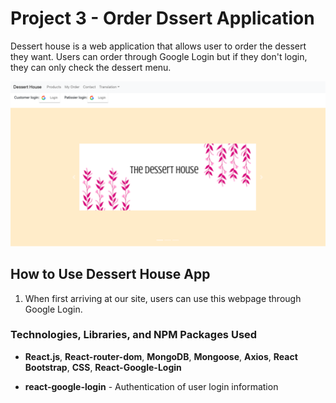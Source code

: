 # Project 3 - Order Dssert Application

Dessert house is a web application that allows user to order the dessert they want. 
Users can order through Google Login but if they don't login, they can only check the dessert menu.

![Image of Login Page](client/public/assets/images/loginPage.png)

## How to Use Dessert House App

1. When first arriving at our site, users can use this webpage through Google Login.

### Technologies, Libraries, and NPM Packages Used

* **React.js**, **React-router-dom**, **MongoDB**, **Mongoose**, **Axios**, **React Bootstrap**, **CSS**, **React-Google-Login**

* **react-google-login** - Authentication of user login information